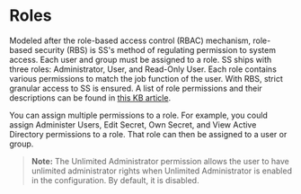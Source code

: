 [title]: # (Roles)
[tags]: # (XXX)
[priority]: # (1300)

# Roles

Modeled after the role-based access control (RBAC) mechanism, role-based security (RBS) is SS's method of regulating permission to system access. Each user and group must be assigned to a role. SS ships with three roles: Administrator, User, and Read-Only User. Each role contains various permissions to match the job function of the user. With RBS, strict granular access to SS is ensured. A list of role permissions and their descriptions can be found in [this KB article](https://thycotic.force.com/support/s/article/List-of-Permissions-for-a-Role).

You can assign multiple permissions to a role. For example, you could assign Administer Users, Edit Secret, Own Secret, and View Active Directory permissions to a role. That role can then be assigned to a user or group.

> **Note:** The Unlimited Administrator permission allows the user to have unlimited administrator rights when Unlimited Administrator is enabled in the configuration. By default, it is disabled.
